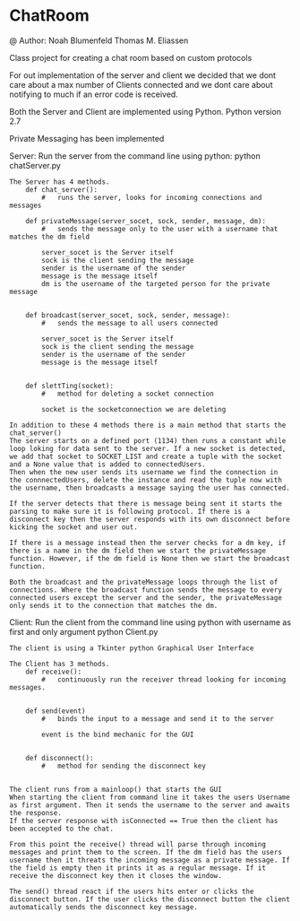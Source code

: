# ChatRoom
@ Author: 
    Noah Blumenfeld
    Thomas M. Eliassen 

Class project for creating a chat room based on custom protocols

For out implementation of the server and client we decided that we dont care about a max number of Clients connected
and we dont care about notifying to much if an error code is received.

Both the Server and Client are implemented using Python.
Python version 2.7

Private Messaging has been implemented

Server:
    Run the server from the command line using python:
        python chatServer.py

    The Server has 4 methods.
        def chat_server():
            #   runs the server, looks for incoming connections and messages

        def privateMessage(server_socet, sock, sender, message, dm):
            #   sends the message only to the user with a username that matches the dm field

            server_socet is the Server itself
            sock is the client sending the message
            sender is the username of the sender
            message is the message itself
            dm is the username of the targeted person for the private message


        def broadcast(server_socet, sock, sender, message):      
            #   sends the message to all users connected

            server_socet is the Server itself
            sock is the client sending the message
            sender is the username of the sender
            message is the message itself            


        def slettTing(socket):                                   
            #   method for deleting a socket connection

            socket is the socketconnection we are deleting

    In addition to these 4 methods there is a main method that starts the chat_server()
    The server starts on a defined port (1134) then runs a constant while loop loking for data sent to the server. If a new socket is detected, we add that socket to SOCKET_LIST and create a tuple with the socket and a None value that is added to connectedUsers.
    Then when the new user sends its username we find the connection in the connnectedUsers, delete the instance and read the tuple now with the username, then broadcasts a message saying the user has connected.
    
    If the server detects that there is message being sent it starts the parsing to make sure it is following protocol. If there is a disconnect key then the server responds with its own disconnect before kicking the socket and user out.

    If there is a message instead then the server checks for a dm key, if there is a name in the dm field then we start the privateMessage function. However, if the dm field is None then we start the broadcast function.

    Both the broadcast and the privateMessage loops through the list of connections. Where the broadcast function sends the message to every connected users except the server and the sender, the privateMessage only sends it to the connection that matches the dm.


Client:
    Run the client from the command line using python with username as first and only argument
        python Client.py <Username>
    
    The client is using a Tkinter python Graphical User Interface
     
    The Client has 3 methods.
        def receive():
            #   continuously run the receiver thread looking for incoming messages.

        
        def send(event)
            #   binds the input to a message and send it to the server

            event is the bind mechanic for the GUI

        
        def disconnect():
            #   method for sending the disconnect key

    
    The client runs from a mainloop() that starts the GUI
    When starting the client from command line it takes the users Username as first argument. Then it sends the username to the server and awaits the response.
    If the server response with isConnected == True then the client has been accepted to the chat.

    From this point the receive() thread will parse through incoming messages and print them to the screen. If the dm field has the users username then it threats the incoming message as a private message. If the field is empty then it prints it as a regular message. If it receive the disconnect key then it closes the window.

    The send() thread react if the users hits enter or clicks the disconnect button. If the user clicks the disconnect button the client automatically sends the disconnect key message. 

